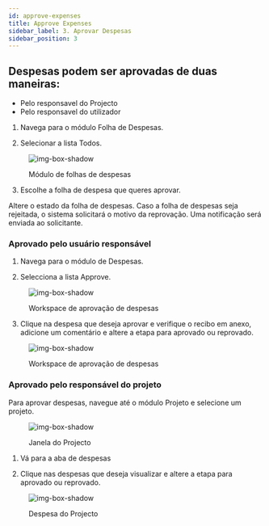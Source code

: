 ```yaml
---
id: approve-expenses
title: Approve Expenses
sidebar_label: 3. Aprovar Despesas
sidebar_position: 3
---
```


## Despesas podem ser aprovadas de duas maneiras:

- Pelo responsavel do Projecto
- Pelo responsavel do utilizador

1. Navega para o módulo Folha de Despesas.

2. Selecionar a lista Todos.

<figure>

![img-box-shadow](/img/university/expenses/university-expense-sheets-1.png)

<figcaption>Módulo de folhas de despesas</figcaption>
</figure>

3. Escolhe a folha de despesa que queres aprovar.

Altere o estado da folha de despesas. Caso a folha de despesas seja rejeitada, o sistema solicitará o motivo da reprovação.
Uma notificação será enviada ao solicitante.

### Aprovado pelo usuário responsável

1. Navega para o módulo de Despesas.

2. Selecciona a lista Approve.

<figure>

![img-box-shadow](/img/university/expenses/university-expenses-approve-1.png)

<figcaption>Workspace de aprovação de despesas</figcaption>
</figure>

3. Clique na despesa que deseja aprovar e verifique o recibo em anexo, adicione um comentário e altere a etapa para aprovado ou reprovado.

<figure>

![img-box-shadow](/img/university/expenses/university-expenses-approve-2.png)

<figcaption>Workspace de aprovação de despesas</figcaption>
</figure>

### Aprovado pelo responsável do projeto

Para aprovar despesas, navegue até o módulo Projeto e selecione um projeto.

<figure>

![img-box-shadow](/img/university/expenses/university-expenses-3-project.png)

<figcaption>Janela do Projecto</figcaption>
</figure>

1. Vá para a aba de despesas

2. Clique nas despesas que deseja visualizar e altere a etapa para aprovado ou reprovado.

<figure>

![img-box-shadow](/img/university/expenses/university-expenses-approve-3.png)

<figcaption>Despesa do Projecto</figcaption>
</figure>
